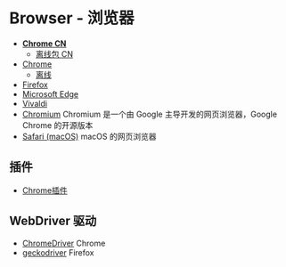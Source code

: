 # Browser - 浏览器

- **[Chrome CN](https://www.google.cn/chrome/)**
  - [离线包 CN](https://www.google.cn/chrome/?standalone=1)
- [Chrome](https://www.google.com/chrome/)
  - [离线](https://www.google.com/intl/zh-CN/chrome/?standalone=1)
- [Firefox](https://www.firefox.com/zh-CN/)
- [Microsoft Edge](https://www.microsoft.com/zh-cn/edge/download?form=MA13FJ)
- [Vivaldi](https://vivaldi.com/zh-hans/download/)
- [Chromium](https://www.chromium.org/getting-involved/download-chromium)
Chromium 是一个由 Google 主导开发的网页浏览器，Google Chrome 的开源版本
- [Safari (macOS)](https://www.apple.com/cn/safari/)
macOS 的网页浏览器

## 插件

- [Chrome插件](chrome.md)

## WebDriver 驱动

- [ChromeDriver](https://developer.chrome.com/docs/chromedriver/downloads?hl=zh-cn) Chrome
- [geckodriver](https://github.com/mozilla/geckodriver) Firefox
